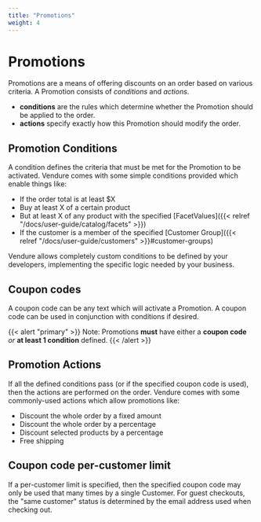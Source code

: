 ```yaml
---
title: "Promotions"
weight: 4
---
```


# Promotions

Promotions are a means of offering discounts on an order based on various criteria. A Promotion consists of _conditions_ and _actions_.

* **conditions** are the rules which determine whether the Promotion should be applied to the order.
* **actions** specify exactly how this Promotion should modify the order.

## Promotion Conditions

A condition defines the criteria that must be met for the Promotion to be activated. Vendure comes with some simple conditions provided which enable things like:

* If the order total is at least $X
* Buy at least X of a certain product
* But at least X of any product with the specified [FacetValues]({{< relref "/docs/user-guide/catalog/facets" >}})
* If the customer is a member of the specified [Customer Group]({{< relref "/docs/user-guide/customers" >}}#customer-groups)

Vendure allows completely custom conditions to be defined by your developers, implementing the specific logic needed by your business.

## Coupon codes

A coupon code can be any text which will activate a Promotion. A coupon code can be used in conjunction with conditions if desired.


{{< alert "primary" >}}
Note: Promotions **must** have either a **coupon code** _or_ **at least 1 condition** defined.
{{< /alert >}}

## Promotion Actions

If all the defined conditions pass (or if the specified coupon code is used), then the actions are performed on the order. Vendure comes with some commonly-used actions which allow promotions like:

* Discount the whole order by a fixed amount
* Discount the whole order by a percentage
* Discount selected products by a percentage
* Free shipping

## Coupon code per-customer limit

If a per-customer limit is specified, then the specified coupon code may only be used that many times by a single Customer. For guest checkouts, the "same customer" status is determined by the email address used when checking out.
